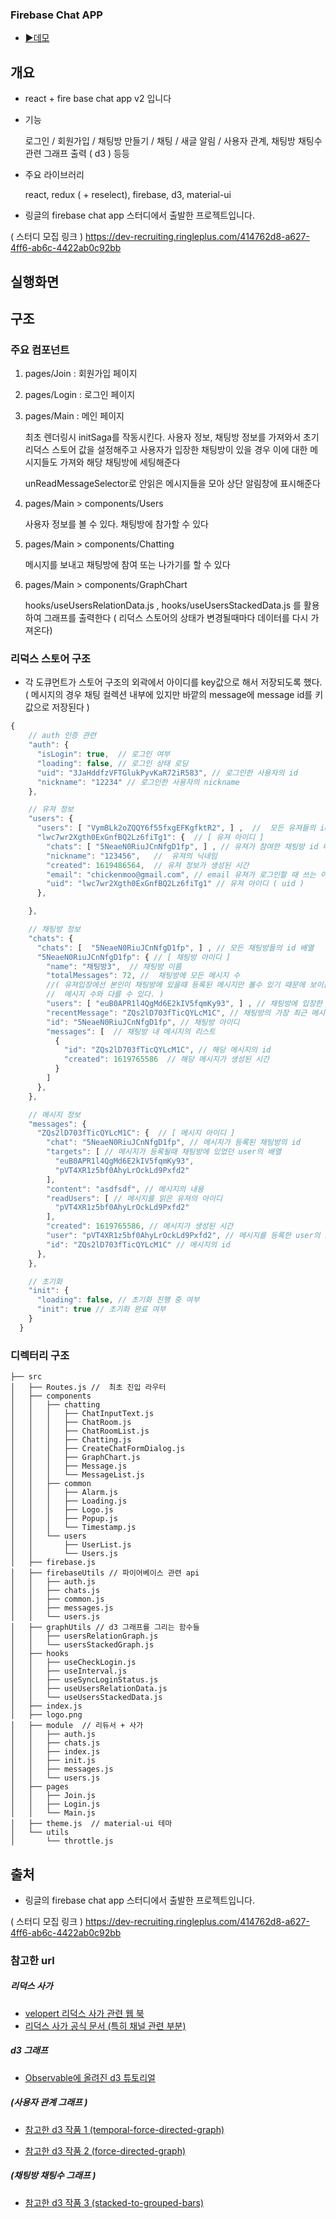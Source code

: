 
### Firebase Chat APP

- [▶️데모]( https://first-firebase-47a29.web.app ) 

## 개요 

-  react + fire base chat app v2 입니다

-  기능 

   로그인 / 회원가입 / 채팅방 만들기 / 채팅 / 새글 알림 / 사용자 관계, 채팅방 채팅수 관련 그래프 출력 ( d3 ) 등등 


- 주요 라이브러리
   
   react, redux ( + reselect), firebase, d3, material-ui 


- 링글의 firebase chat app 스터디에서 출발한 프로젝트입니다. 

( 스터디 모집 링크 ) 
https://dev-recruiting.ringleplus.com/414762d8-a627-4ff6-ab6c-4422ab0c92bb

## 실행화면 

## 구조 

### 주요 컴포넌트 

1. pages/Join : 회원가입 페이지

2.  pages/Login : 로그인 페이지 

3.  pages/Main : 메인 페이지 

    최초 렌더링시 initSaga를 작동시킨다. 사용자 정보, 채팅방 정보를 가져와서 초기 리덕스 스토어 값을 설정해주고  사용자가 입장한 채팅방이 있을 경우 이에 대한 메시지들도 가져와 해당 채팅방에 세팅해준다

    unReadMessageSelector로 안읽은 메시지들을 모아 상단 알림창에 표시해준다 

 4.  pages/Main > components/Users

     사용자 정보를 볼 수 있다. 채팅방에 참가할 수 있다

 5.  pages/Main > components/Chatting

     메시지를 보내고 채팅방에 참여 또는 나가기를 할 수 있다

 6.  pages/Main >  components/GraphChart 

     hooks/useUsersRelationData.js , hooks/useUsersStackedData.js 를 활용하여 
          그래프를 출력한다 ( 리덕스 스토어의 상태가 변경될때마다 데이터를 다시 가져온다)


### 리덕스 스토어 구조 


- 각 도큐먼트가 스토어 구조의 외곽에서 아이디를 key값으로 해서 저장되도록 했다.
  ( 메시지의 경우 채팅 컬렉션 내부에 있지만 바깥의 message에 message id를 키값으로 저장된다 )

```javascript
{
    // auth 인증 관련 
    "auth": {
      "isLogin": true,  // 로그인 여부 
      "loading": false, // 로그인 상태 로딩  
      "uid": "3JaHddfzVFTGlukPyvKaR72iR583", // 로그인한 사용자의 id
      "nickname": "12234" // 로그인한 사용자의 nickname 
    },  

    // 유져 정보  
    "users": {
      "users": [ "VymBLk2oZQQY6f55fxgEFKgfktR2", ] ,  //  모든 유져들의 id 배열 
      "lwc7wr2Xgth0ExGnfBQ2Lz6fiTg1": {  // [ 유져 아이디 ]
        "chats": [ "5NeaeN0RiuJCnNfgD1fp", ] , // 유져가 참여한 채팅방 id 배열 
        "nickname": "123456",   //  유져의 닉네임  
        "created": 1619486564,  // 유져 정보가 생성된 시간
        "email": "chickenmoo@gmail.com", // email 유져가 로그인할 때 쓰는 아이디 
        "uid": "lwc7wr2Xgth0ExGnfBQ2Lz6fiTg1" // 유져 아이디 ( uid )
      },

    },

    // 채팅방 정보
    "chats": {
      "chats": [  "5NeaeN0RiuJCnNfgD1fp", ] , // 모든 채팅방들의 id 배열 
      "5NeaeN0RiuJCnNfgD1fp": { // [ 채팅방 아이디 ]
        "name": "채팅방3",  // 채팅방 이름 
        "totalMessages": 72, //  채팅방에 모든 메시지 수 
        //( 유져입장에선 본인이 채팅방에 있을때 등록된 메시지만 볼수 있기 때문에 보이는 
        //  메시지 수와 다를 수 있다. ) 
        "users": [ "euB0APR1l4QgMd6E2kIV5fqmKy93", ] , // 채팅방에 입장한 유져들의 id 배열 
        "recentMessage": "ZQs2lD703fTicQYLcM1C", // 채팅방의 가장 최근 메시지 id
        "id": "5NeaeN0RiuJCnNfgD1fp", // 채팅방 아이디 
        "messages": [  // 채팅방 내 메시지의 리스트
          {
            "id": "ZQs2lD703fTicQYLcM1C", // 해당 메시지의 id 
            "created": 1619765586  // 해당 메시지가 생성된 시간 
          }
        ]
      },
    },

    // 메시지 정보 
    "messages": {
      "ZQs2lD703fTicQYLcM1C": {  // [ 메시지 아이디 ]
        "chat": "5NeaeN0RiuJCnNfgD1fp", // 메시지가 등록된 채팅방의 id 
        "targets": [ // 메시지가 등록될때 채팅방에 있었던 user의 배열
          "euB0APR1l4QgMd6E2kIV5fqmKy93",
          "pVT4XR1z5bf0AhyLrOckLd9Pxfd2"
        ],
        "content": "asdfsdf", // 메시지의 내용 
        "readUsers": [ // 메시지를 읽은 유져의 아이디 
          "pVT4XR1z5bf0AhyLrOckLd9Pxfd2"
        ],
        "created": 1619765586, // 메시지가 생성된 시간 
        "user": "pVT4XR1z5bf0AhyLrOckLd9Pxfd2", // 메시지를 등록한 user의 id
        "id": "ZQs2lD703fTicQYLcM1C" // 메시지의 id
      },
    },

    // 초기화 
    "init": {
      "loading": false, // 초기화 진행 중 여부 
      "init": true // 초기화 완료 여부 
    }
  }

```

### 디렉터리  구조 


```
├── src
│   ├── Routes.js //  최초 진입 라우터 
│   ├── components
│   │   ├── chatting
│   │   │   ├── ChatInputText.js
│   │   │   ├── ChatRoom.js
│   │   │   ├── ChatRoomList.js
│   │   │   ├── Chatting.js
│   │   │   ├── CreateChatFormDialog.js
│   │   │   ├── GraphChart.js
│   │   │   ├── Message.js
│   │   │   └── MessageList.js
│   │   ├── common
│   │   │   ├── Alarm.js
│   │   │   ├── Loading.js
│   │   │   ├── Logo.js
│   │   │   ├── Popup.js
│   │   │   └── Timestamp.js
│   │   └── users
│   │       ├── UserList.js
│   │       └── Users.js
│   ├── firebase.js 
│   ├── firebaseUtils // 파이어베이스 관련 api
│   │   ├── auth.js
│   │   ├── chats.js
│   │   ├── common.js
│   │   ├── messages.js
│   │   └── users.js
│   ├── graphUtils // d3 그래프를 그리는 함수들
│   │   ├── usersRelationGraph.js
│   │   └── usersStackedGraph.js
│   ├── hooks
│   │   ├── useCheckLogin.js
│   │   ├── useInterval.js
│   │   ├── useSyncLoginStatus.js
│   │   ├── useUsersRelationData.js
│   │   └── useUsersStackedData.js
│   ├── index.js
│   ├── logo.png
│   ├── module  // 리듀서 + 사가 
│   │   ├── auth.js
│   │   ├── chats.js
│   │   ├── index.js
│   │   ├── init.js
│   │   ├── messages.js
│   │   └── users.js
│   ├── pages
│   │   ├── Join.js   
│   │   ├── Login.js
│   │   └── Main.js
│   ├── theme.js  // material-ui 테마 
│   └── utils
│       └── throttle.js
```


## 출처 
  
- 링글의 firebase chat app 스터디에서 출발한 프로젝트입니다. 

( 스터디 모집 링크 ) 
https://dev-recruiting.ringleplus.com/414762d8-a627-4ff6-ab6c-4422ab0c92bb


### 참고한 url 
  
##### 리덕스 사가
- [velopert 리덕스 사가 관련 웹 북](https://react.vlpt.us/redux-middleware/10-redux-saga.html
 )
- [리덕스 사가 공식 문서 (특히 채널 관련 부분)](https://redux-saga.js.org/docs/advanced/Channels)


##### d3 그래프 

- [Observable에 올려진 d3 튜토리얼](https://observablehq.com/@d3/learn-d3)

##### (사용자 관계 그래프 )

- [참고한 d3 작품 1 (temporal-force-directed-graph)](https://observablehq.com/@d3/temporal-force-directed-graph)

- [참고한 d3 작품 2 (force-directed-graph)](https://observablehq.com/@d3/force-directed-graph)

#####  (채팅방 채팅수 그래프 )

- [참고한 d3 작품 3 (stacked-to-grouped-bars)](https://observablehq.com/@d3/stacked-to-grouped-bars)
